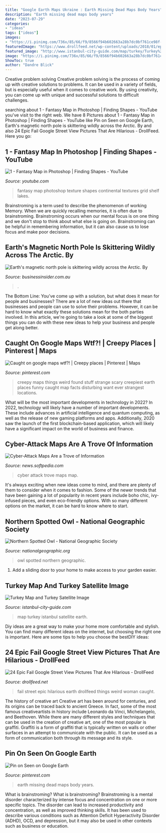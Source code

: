 ```yaml
---
title: "Google Earth Maps Ukraine : Earth Missing Dead Maps Body Years"
description: "Earth missing dead maps body years"
date: "2023-07-29"
categories:
- "ideas"
tags: ["ideas"]
images:
- "https://i.pinimg.com/736x/85/66/f9/8566f94b602663a28b7dc0bf761ce98f--google-earth-missing-persons.jpg"
featuredImage: "https://www.drollfeed.net/wp-content/uploads/2018/01/epic-fail-google-street-view-pictures-hilarious-11.jpg"
featured_image: "http://www.istanbul-city-guide.com/map/turkey/Turkey%20Earth%20Map.jpg"
image: "https://i.pinimg.com/736x/85/66/f9/8566f94b602663a28b7dc0bf761ce98f--google-earth-missing-persons.jpg"
ShowToc: true
author: "Dandre Blick"
---
```



Creative problem solving
Creative problem solving is the process of coming up with creative solutions to problems. It can be used in a variety of fields, but is especially useful when it comes to creative work. By using creativity, you can come up with unique and successful solutions to difficult challenges.

	

		
searching about 1 - Fantasy Map in Photoshop | Finding Shapes - YouTube you've visit to the right web. We have 8 Pictures about 1 - Fantasy Map in Photoshop | Finding Shapes - YouTube like Pin on Seen on Google Earth, Earth&#039;s magnetic north pole is skittering wildly across the Arctic. By and also 24 Epic Fail Google Street View Pictures That Are Hilarious - DrollFeed. Here you go:
		
    
## 1 - Fantasy Map In Photoshop | Finding Shapes - YouTube

<img loading=lazy src="https://i.ytimg.com/vi/p3gi1kDGC0Q/maxresdefault.jpg" onerror="this.onerror=null;this.src='https://tse2.mm.bing.net/th?id=OIP.ou0JcXHXcK-WBgDkyCecHQHaEK&amp;pid=15.1';" alt="1 - Fantasy Map in Photoshop | Finding Shapes - YouTube">

_Source: youtube.com_

>fantasy map photoshop texture shapes continental textures grid shelf lakes. 

	

Brainstroming is a term used to describe the phenomenon of working Memory. When we are quickly recalling memories, it is often due to brainstroming. Brainstroming occurs when our mental focus is on one thing and we don't stop to think about what else is going on. Brainstroming can be helpful in remembering information, but it can also cause us to lose focus and make poor decisions.

    
## Earth&#039;s Magnetic North Pole Is Skittering Wildly Across The Arctic. By

<img loading=lazy src="https://static.businessinsider.com/image/5dfbd98c855cc209d17c8776-.jpg" onerror="this.onerror=null;this.src='https://tse3.mm.bing.net/th?id=OIP.KawuDieQzGcWMeU3scDM9AHaFj&amp;pid=15.1';" alt="Earth&#039;s magnetic north pole is skittering wildly across the Arctic. By">

_Source: businessinsider.com.au_

>. 

	

The Bottom Line: You’ve come up with a solution, but what does it mean for people and businesses?
There are a lot of new ideas out there that businesses and people can use to solve their problems. However, it can be hard to know what exactly these solutions mean for the both parties involved. In this article, we're going to take a look at some of the biggest things you can do with these new ideas to help your business and people get along better.

    
## Caught On Google Maps Wtf?! | Creepy Places | Pinterest | Maps

<img loading=lazy src="https://s-media-cache-ak0.pinimg.com/736x/37/af/9a/37af9acf676717b609d1fa6bfb8b4fbe.jpg" onerror="this.onerror=null;this.src='https://tse4.mm.bing.net/th?id=OIP.tbRJjoaxSc-R8_Q3oCB5ggHaD5&amp;pid=15.1';" alt="Caught on google maps wtf?! | Creepy places | Pinterest | Maps">

_Source: pinterest.com_

>creepy maps things weird found stuff strange scary creepiest earth places funny caught map facts disturbing want ever strangest locations. 

	

What will be the most important developments in technology in 2022?
In 2022, technology will likely have a number of important developments. These include advances in artificial intelligence and quantum computing, as well as the release of new gaming platforms and apps. Additionally, 2020 saw the launch of the first blockchain-based application, which will likely have a significant impact on the world of business and finance.

    
## Cyber-Attack Maps Are A Trove Of Information

<img loading=lazy src="https://news-cdn.softpedia.com/images/news2/Cyber-Attack-Maps-Are-a-Trove-of-Information-468629-5.jpg" onerror="this.onerror=null;this.src='https://tse3.mm.bing.net/th?id=OIP.K9R3mSvVpxZPk5RvCYO5zwHaDi&amp;pid=15.1';" alt="Cyber-Attack Maps Are a Trove of Information">

_Source: news.softpedia.com_

>cyber attack trove maps map. 

	

It's always exciting when new ideas come to mind, and there are plenty of them to consider when it comes to fashion. Some of the newer trends that have been gaining a lot of popularity in recent years include boho chic, ivy-infused pieces, and even eco-friendly options. With so many different options on the market, it can be hard to know where to start.

    
## Northern Spotted Owl - National Geographic Society

<img loading=lazy src="https://media.nationalgeographic.org/assets/photos/000/216/21604.jpg" onerror="this.onerror=null;this.src='https://tse1.mm.bing.net/th?id=OIP._klyDXDZ0BmD8Q831tBlwAHaFj&amp;pid=15.1';" alt="Northern Spotted Owl - National Geographic Society">

_Source: nationalgeographic.org_

>owl spotted northern geographic. 

	

1. Add a sliding door to your home to make access to your garden easier.

    
## Turkey Map And Turkey Satellite Image

<img loading=lazy src="http://www.istanbul-city-guide.com/map/turkey/Turkey%20Earth%20Map.jpg" onerror="this.onerror=null;this.src='https://tse1.mm.bing.net/th?id=OIP.rcgtTbD6FFPYpImQj8IWAwHaDn&amp;pid=15.1';" alt="Turkey Map and Turkey Satellite Image">

_Source: istanbul-city-guide.com_

>map turkey istanbul satellite earth. 

	

Diy ideas are a great way to make your home more comfortable and stylish. You can find many different ideas on the internet, but choosing the right one is important. Here are some tips to help you choose the bestDIY ideas:

    
## 24 Epic Fail Google Street View Pictures That Are Hilarious - DrollFeed

<img loading=lazy src="https://www.drollfeed.net/wp-content/uploads/2018/01/epic-fail-google-street-view-pictures-hilarious-11.jpg" onerror="this.onerror=null;this.src='https://tse4.mm.bing.net/th?id=OIP.NMLuvcXQXOREmU1yH2peNAHaEL&amp;pid=15.1';" alt="24 Epic Fail Google Street View Pictures That Are Hilarious - DrollFeed">

_Source: drollfeed.net_

>fail street epic hilarious earth drollfeed things weird woman caught. 

	

The history of creative art
Creative art has been around for centuries, and its origins can be traced back to ancient Greece. In fact, some of the most famous creativeartists in history include Leonardo da Vinci, Michelangelo, and Beethoven. While there are many different styles and techniques that can be used in the creation of creative art, one of the most popular is graffiti. Graffiti is a form of graffiti that is typically written on walls or other surfaces in an attempt to communicate with the public. It can be used as a form of communication both through its message and its style.

    
## Pin On Seen On Google Earth

<img loading=lazy src="https://i.pinimg.com/736x/85/66/f9/8566f94b602663a28b7dc0bf761ce98f--google-earth-missing-persons.jpg" onerror="this.onerror=null;this.src='https://tse2.mm.bing.net/th?id=OIP.ujkgrd4gMbwHCHd0eL1GyAHaEo&amp;pid=15.1';" alt="Pin on Seen on Google Earth">

_Source: pinterest.com_

>earth missing dead maps body years. 

	

What is brainstroming?
What is brainstroming? Brainstroming is a mental disorder characterized by intense focus and concentration on one or more specific topics. The disorder can lead to increased productivity and concentration, as well as improved thinking skills. It has been used to describe various conditions such as Attention Deficit Hyperactivity Disorder (ADHD), OCD, and depression, but it may also be used in other contexts such as business or education.

